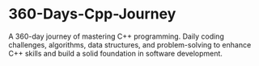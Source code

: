 # 360-Days-Cpp-Journey
A 360-day journey of mastering C++ programming. Daily coding challenges, algorithms, data structures, and problem-solving to enhance C++ skills and build a solid foundation in software development.
